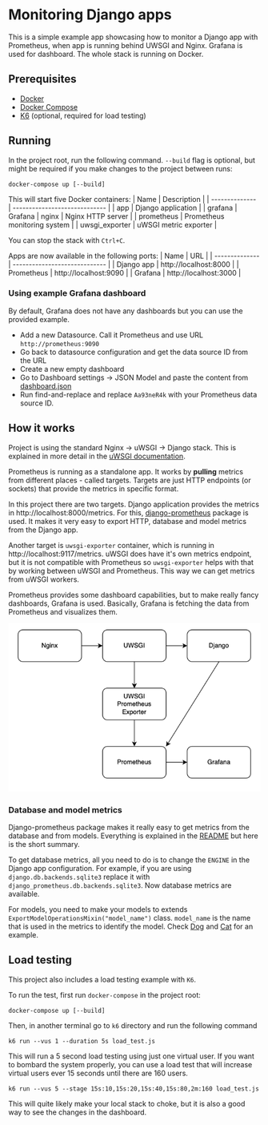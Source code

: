 # Monitoring Django apps

This is a simple example app showcasing how to monitor a Django app with Prometheus,
when app is running behind UWSGI and Nginx. Grafana is used for dashboard. The whole
stack is running on Docker.


## Prerequisites
- [Docker](https://docs.docker.com/get-docker/)
- [Docker Compose](https://docs.docker.com/compose/install/)
- [K6](https://k6.io/docs/getting-started/installation/) (optional, required for load testing)


## Running
In the project root, run the following command. `--build` flag is optional, but might
be required if you make changes to the project between runs:

```
docker-compose up [--build]
```

This will start five Docker containers: 
| Name           | Description                   |
| -------------- | ----------------------------- |
| app            | Django application            |
| grafana        | Grafana
| nginx          | Nginx HTTP server             |
| prometheus     | Prometheus monitoring system  |
| uwsgi_exporter | uWSGI metric exporter         |

You can stop the stack with `Ctrl+C`.

Apps are now available in the following ports:
| Name           | URL                           |
| -------------- | ----------------------------- |
| Django app     | http://localhost:8000         |
| Prometheus     | http://localhost:9090         |
| Grafana        | http://localhost:3000         |

### Using example Grafana dashboard
By default, Grafana does not have any dashboards but you can use the provided example.

- Add a new Datasource. Call it Prometheus and use URL `http://prometheus:9090`
- Go back to datasource configuration and get the data source ID from the URL
- Create a new empty dashboard
- Go to Dashboard settings -> JSON Model and paste the content from [dashboard.json](grafana/dashboard.json)
- Run find-and-replace and replace `Aa93neR4k` with your Prometheus data source ID.

## How it works
Project is using the standard Nginx -> uWSGI -> Django stack. This is explained in more detail in the [uWSGI documentation](https://uwsgi-docs.readthedocs.io/en/latest/tutorials/Django_and_nginx.html).

Prometheus is running as a standalone app. It works by **pulling** metrics from different places - called targets. Targets are just HTTP endpoints (or sockets) that provide the metrics in specific format.

In this project there are two targets. Django application provides the metrics in http://localhost:8000/metrics. For this, [django-prometheus](https://github.com/korfuri/django-prometheus) package is used. It makes it very easy to export HTTP, database and model metrics from the Django app.

Another target is `uwsgi-exporter` container, which is running in http://localhost:9117/metrics. uWSGI does have it's own metrics endpoint, but it is not compatible with Prometheus so `uwsgi-exporter` helps with that by working between uWSGI and Prometheus. This way we can get metrics from uWSGI workers.

Prometheus provides some dashboard capabilities, but to make really fancy dashboards, Grafana is used. Basically, Grafana is fetching the data from Prometheus and visualizes them.

![Architecture chart](assets/flow-chart.png)

### Database and model metrics
Django-prometheus package makes it really easy to get metrics from the database and from models. Everything is explained in the [README](https://github.com/korfuri/django-prometheus) but here is the short summary.

To get database metrics, all you need to do is to change the `ENGINE` in the Django app configuration. For example, if you are using `django.db.backends.sqlite3` replace it with `django_prometheus.db.backends.sqlite3`. Now database metrics are available.

For models, you need to make your models to extends `ExportModelOperationsMixin("model_name")` class. `model_name` is the name that is used in the metrics to identify the model. Check [Dog](my_app/dogs/models.py) and [Cat](my_app/cats/models.py) for an example.


## Load testing
This project also includes a load testing example with `K6`.

To run the test, first run `docker-compose` in the project root:
```
docker-compose up [--build]
```

Then, in another terminal go to `k6` directory and run the following command
```
k6 run --vus 1 --duration 5s load_test.js
```

This will run a 5 second load testing using just one virtual user.
If you want to bombard the system properly, you can use a load test that will increase virtual
users ever 15 seconds until there are 160 users.
```
k6 run --vus 5 --stage 15s:10,15s:20,15s:40,15s:80,2m:160 load_test.js
```

This will quite likely make your local stack to choke, but it is also a good way to see the
changes in the dashboard.
